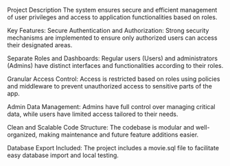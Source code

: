 

Project Description
The system ensures secure and efficient management of user privileges and access to application functionalities based on roles.

Key Features:
Secure Authentication and Authorization:
Strong security mechanisms are implemented to ensure only authorized users can access their designated areas.

Separate Roles and Dashboards:
Regular users (Users) and administrators (Admins) have distinct interfaces and functionalities according to their roles.

Granular Access Control:
Access is restricted based on roles using policies and middleware to prevent unauthorized access to sensitive parts of the app.

Admin Data Management:
Admins have full control over managing critical data, while users have limited access tailored to their needs.

Clean and Scalable Code Structure:
The codebase is modular and well-organized, making maintenance and future feature additions easier.

Database Export Included:
The project includes a movie.sql file to facilitate easy database import and local testing.
